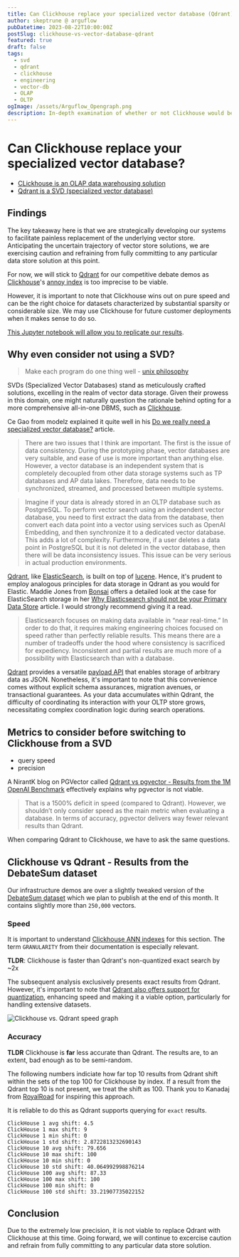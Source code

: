 ```yaml
---
title: Can Clickhouse replace your specialized vector database (Qdrant)?
author: skeptrune @ arguflow
pubDatetime: 2023-08-22T10:00:00Z
postSlug: clickhouse-vs-vector-database-qdrant
featured: true
draft: false
tags:
  - svd
  - qdrant
  - clickhouse
  - engineering
  - vector-db
  - OLAP
  - OLTP
ogImage: /assets/Arguflow_Opengraph.png
description: In-depth examination of whether or not Clickhouse would be able to replace your specialized vector database
---
```


# Can Clickhouse replace your specialized vector database?

- [CLickhouse is an OLAP data warehousing solution](https://clickhouse.com)
- [Qdrant is a SVD (specialized vector database)](https://qdrant.tech)

## Findings

The key takeaway here is that we are strategically developing our systems to facilitate painless replacement of the underlying vector store. Anticipating the uncertain trajectory of vector store solutions, we are exercising caution and refraining from fully committing to any particular data store solution at this point.

For now, we will stick to [Qdrant](https://qdrant.tech/) for our competitive debate demos as [Clickhouse](https://clickhouse.com/)'s [annoy index](https://clickhouse.com/docs/en/engines/table-engines/mergetree-family/annindexes) is too imprecise to be viable.

However, it is important to note that Clickhouse wins out on pure speed and can be the right choice for datasets characterized by substantial sparsity or considerable size. We may use Clickhouse for future customer deployments when it makes sense to do so.

[This Jupyter notebook will allow you to replicate our results](https://github.com/arguflow/clickhouse-vs-qdrant-comparison/blob/main/qdrant-to-ch.ipynb).

## Why even consider not using a SVD?

> Make each program do one thing well - [unix philosophy](https://en.wikipedia.org/wiki/Unix_philosophy#Do_One_Thing_and_Do_It_Well)

SVDs (Specialized Vector Databases) stand as meticulously crafted solutions, excelling in the realm of vector data storage. Given their prowess in this domain, one might naturally question the rationale behind opting for a more comprehensive all-in-one DBMS, such as [Clickhouse](https://clickhouse.com/).

Ce Gao from modelz explained it quite well in his [Do we really need a specialized vector database?](https://modelz.ai/blog/pgvector) article.

> There are two issues that I think are important. The first is the issue of data consistency. During the prototyping phase, vector databases are very suitable, and ease of use is more important than anything else. However, a vector database is an independent system that is completely decoupled from other data storage systems such as TP databases and AP data lakes. Therefore, data needs to be synchronized, streamed, and processed between multiple systems.

> Imagine if your data is already stored in an OLTP database such as PostgreSQL. To perform vector search using an independent vector database, you need to first extract the data from the database, then convert each data point into a vector using services such as OpenAI Embedding, and then synchronize it to a dedicated vector database. This adds a lot of complexity. Furthermore, if a user deletes a data point in PostgreSQL but it is not deleted in the vector database, then there will be data inconsistency issues. This issue can be very serious in actual production environments.

[Qdrant](https://qdrant.tech/), like [ElasticSearch](https://www.elastic.co/), is built on top of [lucene](https://lucene.apache.org/). Hence, it's prudent to employ analogous principles for data storage in Qdrant as you would for Elastic. Maddie Jones from [Bonsai](https://bonsai.io) offers a detailed look at the case for ElasticSearch storage in her [Why Elasticsearch should not be your Primary Data Store](https://bonsai.io/blog/why-elasticsearch-should-not-be-your-primary-data-store) article. I would strongly recommend giving it a read.

> Elasticsearch focuses on making data available in “near real-time.” In order to do that, it requires making engineering choices focused on speed rather than perfectly reliable results. This means there are a number of tradeoffs under the hood where consistency is sacrificed for expediency. Inconsistent and partial results are much more of a possibility with Elasticsearch than with a database.

[Qdrant](https://qdrant.tech/) provides a versatile [payload API](https://qdrant.tech/documentation/concepts/payload/) that enables storage of arbitrary data as JSON. Nonetheless, it's important to note that this convenience comes without explicit schema assurances, migration avenues, or transactional guarantees. As your data accumulates within Qdrant, the difficulty of coordinating its interaction with your OLTP store grows, necessitating complex coordination logic during search operations.

## Metrics to consider before switching to Clickhouse from a SVD

- query speed
- precision

A NirantK blog on PGVector called [Qdrant vs pgvector - Results from the 1M OpenAI Benchmark](https://nirantk.com/writing/pgvector-vs-qdrant/) effectively explains why pgvector is not viable.

> That is a 1500% deficit in speed (compared to Qdrant). However, we shouldn’t only consider speed as the main metric when evaluating a database. In terms of accuracy, pgvector delivers way fewer relevant results than Qdrant.

When comparing Qdrant to Clickhouse, we have to ask the same questions.

## Clickhouse vs Qdrant - Results from the DebateSum dataset

Our infrastructure demos are over a slightly tweaked version of the [DebateSum dataset](https://aclanthology.org/2020.argmining-1.1/) which we plan to publish at the end of this month. It contains slightly more than `250,000` vectors.

### Speed

It is important to understand [Clickhouse ANN indexes](https://clickhouse.com/docs/en/engines/table-engines/mergetree-family/annindexes#annoy-annoy) for this section. The term `GRANULARITY` from their documentation is especially relevant.

**TLDR**: Clickhouse is faster than Qdrant's non-quantized exact search by ~2x

The subsequent analysis exclusively presents exact results from Qdrant. However, it's important to note that [Qdrant also offers support for quantization](https://qdrant.tech/articles/scalar-quantization/), enhancing speed and making it a viable option, particularly for handling extensive datasets.

![Clickhouse vs. Qdrant speed graph](/assets/clickhouse-vs-qdrant-speed.png)

### Accuracy

**TLDR** Clickhouse is **far** less accurate than Qdrant. The results are, to an extent, bad enough as to be semi-random.

The following numbers indiciate how far top 10 results from Qdrant shift within the sets of the top 100 for Clickhouse by index. If a result from the Qdrant top 10 is not present, we treat the shift as 100. Thank you to Kanadaj from [RoyalRoad](https://royalroad.com) for inspiring this approach.

It is reliable to do this as Qdrant supports querying for `exact` results.

```
ClickHouse 1 avg shift: 4.5
ClickHouse 1 max shift: 9
ClickHouse 1 min shift: 0
ClickHouse 1 std shift: 2.8722813232690143
ClickHouse 10 avg shift: 79.656
ClickHouse 10 max shift: 100
ClickHouse 10 min shift: 0
ClickHouse 10 std shift: 40.064992998876214
ClickHouse 100 avg shift: 87.33
ClickHouse 100 max shift: 100
ClickHouse 100 min shift: 0
ClickHouse 100 std shift: 33.21907735022152
```

## Conclusion

Due to the extremely low precision, it is not viable to replace Qdrant with Clickhouse at this time. Going forward, we will continue to excercise caution and refrain from fully committing to any particular data store solution.
